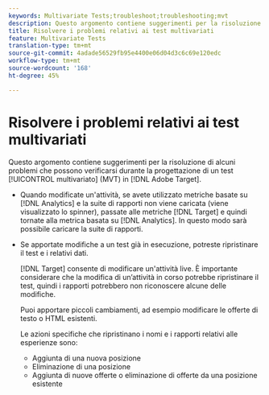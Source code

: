 ```yaml
---
keywords: Multivariate Tests;troubleshoot;troubleshooting;mvt
description: Questo argomento contiene suggerimenti per la risoluzione di alcuni problemi che potrebbero verificarsi durante la progettazione di un test MVT in  Adobe Target.
title: Risolvere i problemi relativi ai test multivariati
feature: Multivariate Tests
translation-type: tm+mt
source-git-commit: 4adade56529fb95e4400e06d04d3c6c69e120edc
workflow-type: tm+mt
source-wordcount: '168'
ht-degree: 45%

---
```



# Risolvere i problemi relativi ai test multivariati

Questo argomento contiene suggerimenti per la risoluzione di alcuni problemi che possono verificarsi durante la progettazione di un test [!UICONTROL multivariato] (MVT) in [!DNL Adobe Target].

* Quando modificate un&#39;attività, se avete utilizzato metriche basate su [!DNL Analytics] e la suite di rapporti non viene caricata (viene visualizzato lo spinner), passate alle metriche [!DNL Target] e quindi tornate alla metrica basata su [!DNL Analytics]. In questo modo sarà possibile caricare la suite di rapporti.
* Se apportate modifiche a un test già in esecuzione, potreste ripristinare il test e i relativi dati.

   [!DNL Target] consente di modificare un&#39;attività live. È importante considerare che la modifica di un’attività in corso potrebbe ripristinare il test, quindi i rapporti potrebbero non riconoscere alcune delle modifiche.

   Puoi apportare piccoli cambiamenti, ad esempio modificare le offerte di testo o HTML esistenti.

   Le azioni specifiche che ripristinano i nomi e i rapporti relativi alle esperienze sono:

   * Aggiunta di una nuova posizione
   * Eliminazione di una posizione
   * Aggiunta di nuove offerte o eliminazione di offerte da una posizione esistente

